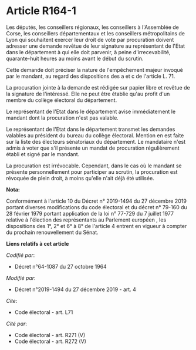 # Article R164-1

Les députés, les conseillers régionaux, les conseillers à l'Assemblée de Corse, les conseillers départementaux et les
conseillers métropolitains de Lyon qui souhaitent exercer leur droit de vote par procuration doivent adresser une demande
revêtue de leur signature au représentant de l'Etat dans le département à qui elle doit parvenir, à peine d'irrecevabilité,
quarante-huit heures au moins avant le début du scrutin.

Cette demande doit préciser la nature de l'empêchement majeur invoqué par le mandant, au regard des dispositions des a et c
de l'article L. 71.

La procuration jointe à la demande est rédigée sur papier libre et revêtue de la signature de l'intéressé. Elle ne peut être
établie qu'au profit d'un membre du collège électoral du département.

Le représentant de l'Etat dans le département avise immédiatement le mandant dont la procuration n'est pas valable.

Le représentant de l'Etat dans le département transmet les demandes valables au président du bureau du collège électoral.
Mention en est faite sur la liste des électeurs sénatoriaux du département. Le mandataire n'est admis à voter que s'il
présente un mandat de procuration régulièrement établi et signé par le mandant.

La procuration est irrévocable. Cependant, dans le cas où le mandant se présente personnellement pour participer au scrutin,
la procuration est révoquée de plein droit, à moins qu'elle n'ait déjà été utilisée.

**Nota:**

Conformément à l'article 10 du Décret n° 2019-1494 du 27 décembre 2019 portant diverses modifications du code électoral et du
décret n° 79-160 du 28 février 1979 portant application de la loi n° 77-729 du 7 juillet 1977 relative à l'élection des
représentants au Parlement européen , les dispositions des 1°, 2° et 6° à 8° de l'article 4 entrent en vigueur à compter du
prochain renouvellement du Sénat.

**Liens relatifs à cet article**

_Codifié par_:

  - Décret n°64-1087 du 27 octobre 1964

_Modifié par_:

  - Décret n°2019-1494 du 27 décembre 2019 - art. 4

_Cite_:

  - Code électoral - art. L71

_Cité par_:

  - Code électoral - art. R271 (V)
  - Code électoral - art. R272 (V)
